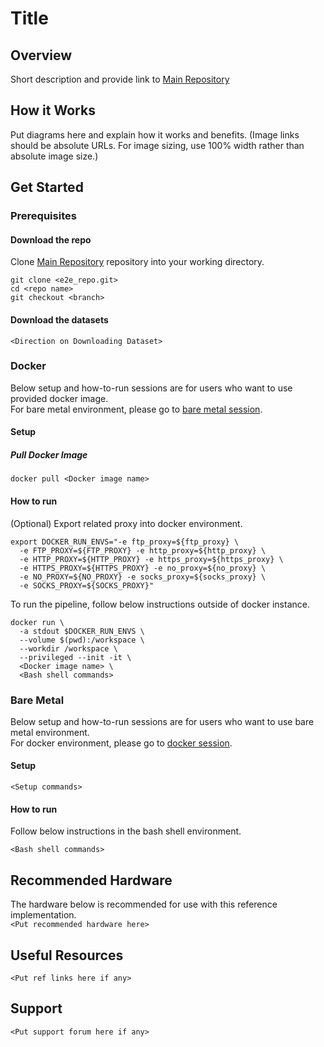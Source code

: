 # Title

## Overview
Short description and provide link to [Main Repository](<Link to Main GitHub Repository>)

## How it Works
Put diagrams here and explain how it works and benefits. (Image links should be absolute URLs. 
For image sizing, use 100% width rather than absolute image size.)

## Get Started

### **Prerequisites**
#### Download the repo
Clone [Main Repository](<Link to Main GitHub Repository>) repository into your working directory.
```
git clone <e2e_repo.git>
cd <repo name>
git checkout <branch>
```
#### Download the datasets
`<Direction on Downloading Dataset>`

### **Docker**
Below setup and how-to-run sessions are for users who want to use provided docker image.  
For bare metal environment, please go to [bare metal session](#bare-metal).
#### Setup 

##### Pull Docker Image
```
docker pull <Docker image name>
```

#### How to run 

(Optional) Export related proxy into docker environment.
```
export DOCKER_RUN_ENVS="-e ftp_proxy=${ftp_proxy} \
  -e FTP_PROXY=${FTP_PROXY} -e http_proxy=${http_proxy} \
  -e HTTP_PROXY=${HTTP_PROXY} -e https_proxy=${https_proxy} \
  -e HTTPS_PROXY=${HTTPS_PROXY} -e no_proxy=${no_proxy} \
  -e NO_PROXY=${NO_PROXY} -e socks_proxy=${socks_proxy} \
  -e SOCKS_PROXY=${SOCKS_PROXY}"
```
To run the pipeline, follow below instructions outside of docker instance. 
```
docker run \
  -a stdout $DOCKER_RUN_ENVS \
  --volume $(pwd):/workspace \
  --workdir /workspace \
  --privileged --init -it \
  <Docker image name> \
  <Bash shell commands>
```

### **Bare Metal**
Below setup and how-to-run sessions are for users who want to use bare metal environment.  
For docker environment, please go to [docker session](#docker).
#### Setup 
```
<Setup commands>
```
#### How to run 


Follow below instructions in the bash shell environment.  
```
<Bash shell commands>
```

## Recommended Hardware 
The hardware below is recommended for use with this reference implementation.   
`<Put recommended hardware here>`

## Useful Resources
`<Put ref links here if any>`

## Support
`<Put support forum here if any>`
